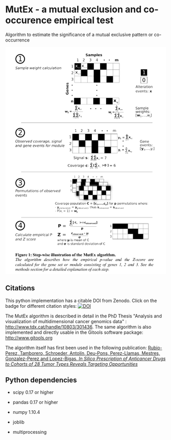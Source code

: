 # MutEx - a mutual exclusion and co-occurence empirical test

Algorithm to estimate the significance of a mutual exclusive pattern or co-occurrence

![the MutEx algorithm](mutex-algorithm.png)

## Citations

This python implementation has a citable DOI from Zenodo. Click on the badge for different citation styles: [![DOI](https://zenodo.org/badge/7688/mpschr/mutex.svg)](https://zenodo.org/badge/latestdoi/7688/mpschr/mutex)

The MutEx algorithm is described in detail in the PhD Thesis "Analysis and visualization of multidimensional cancer genomics data" : http://www.tdx.cat/handle/10803/301436. The same algorithm is also implemented and directly usable in the Gitools software package: http://www.gitools.org

The algorithm itself has first been used in the following publication:
[Rubio-Perez, Tamborero, Schroeder, Antolín, Deu-Pons, Perez-Llamas, Mestres, Gonzalez-Perez and Lopez-Bigas. *In Silico Prescription of Anticancer Drugs to Cohorts of 28 Tumor Types Reveals Targeting Opportunities*](http://www.cell.com/cancer-cell/abstract/S1535-6108(15)00057-4)


## Python dependencies

 - scipy 0.17 or higher
 - pandas 0.17 or higher
 - numpy 1.10.4

 - joblib
 - multiprocessing


